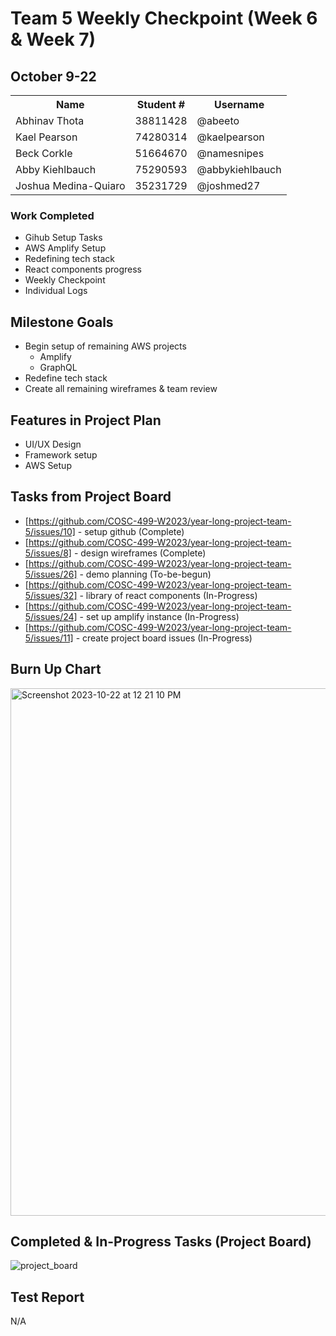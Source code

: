 # Team 5 Weekly Checkpoint (Week 6 & Week 7)
## October 9-22
<table>
  <tr><th>Name</th><th>Student #</th><th>Username</th></tr>
  <tr><td>Abhinav Thota</td><td>38811428</td><td>@abeeto</td></tr>
  <tr><td>Kael Pearson</td><td>74280314</td><td>@kaelpearson</td></tr>
  <tr><td>Beck Corkle</td><td>51664670</td><td>@namesnipes</td></tr>
  <tr><td>Abby Kiehlbauch</td><td>75290593</td><td>@abbykiehlbauch</td></tr>
  <tr><td>Joshua Medina-Quiaro</td><td>35231729</td><td>@joshmed27</td></tr>
</table>

### Work Completed
- Gihub Setup Tasks
- AWS Amplify Setup
- Redefining tech stack
- React components progress
- Weekly Checkpoint
- Individual Logs

## Milestone Goals
- Begin setup of remaining AWS projects
  - Amplify
  - GraphQL
- Redefine tech stack
- Create all remaining wireframes & team review

## Features in Project Plan
- UI/UX Design
- Framework setup
- AWS Setup

## Tasks from Project Board
- [https://github.com/COSC-499-W2023/year-long-project-team-5/issues/10] - setup github (Complete)
- [https://github.com/COSC-499-W2023/year-long-project-team-5/issues/8] - design wireframes (Complete)
- [https://github.com/COSC-499-W2023/year-long-project-team-5/issues/26] - demo planning (To-be-begun)
- [https://github.com/COSC-499-W2023/year-long-project-team-5/issues/32] - library of react components (In-Progress)
- [https://github.com/COSC-499-W2023/year-long-project-team-5/issues/24] - set up amplify instance (In-Progress)
- [https://github.com/COSC-499-W2023/year-long-project-team-5/issues/11] - create project board issues (In-Progress)

## Burn Up Chart
<img width="844" alt="Screenshot 2023-10-22 at 12 21 10 PM" src="https://github.com/COSC-499-W2023/year-long-project-team-5/assets/60419500/fd65f076-108f-49dc-9d57-701ab4215a12">


## Completed & In-Progress Tasks (Project Board)
![project_board](https://i.imgur.com/KvQbpjM.png)
## Test Report
N/A
